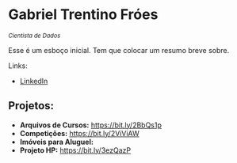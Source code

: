 # Gabriel Trentino Fróes

<sub>*Cientista de Dados*</sub>

Esse é um esboço inicial. Tem que colocar um resumo breve sobre.

Links: 
* [LinkedIn](https://www.linkedin.com/in/gabriel-trentino-froes-415558144/)

## Projetos:

*  **Arquivos de Cursos:** https://bit.ly/2BbQs1p
*  **Competições:** https://bit.ly/2ViViAW
*  **Imóveis para Aluguel:**
*  **Projeto HP:** https://bit.ly/3ezQazP
